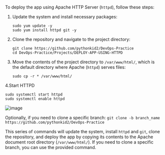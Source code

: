 To deploy the app using Apache HTTP Server (`httpd`), follow these steps:

1. Update the system and install necessary packages:
    ```
    sudo yum update -y
    sudo yum install httpd git -y
    ```

2. Clone the repository and navigate to the project directory:
    ```
    git clone https://github.com/pythonkid2/DevOps-Practice
    cd DevOps-Practice/Projects/DEPLOY-APP-USING-HTTPD
    ```

3. Move the contents of the project directory to `/var/www/html/`, which is the default directory where Apache (`httpd`) serves files:
    ```
    sudo cp -r * /var/www/html/
    ```

4.Start HTTPD

```
sudo systemctl start httpd
sudo systemctl enable httpd
```

![image](https://github.com/pythonkid2/DevOps-Practice/assets/100591950/fb956e72-7072-4c97-9281-6b993a53a4dc)

  Optionally, if you need to clone a specific branch:
    ```
    git clone -b branch_name https://github.com/pythonkid2/DevOps-Practice
    ```

This series of commands will update the system, install `httpd` and `git`, clone the repository, and deploy the app by copying its contents to the Apache document root directory (`/var/www/html/`). If you need to clone a specific branch, you can use the provided command.

